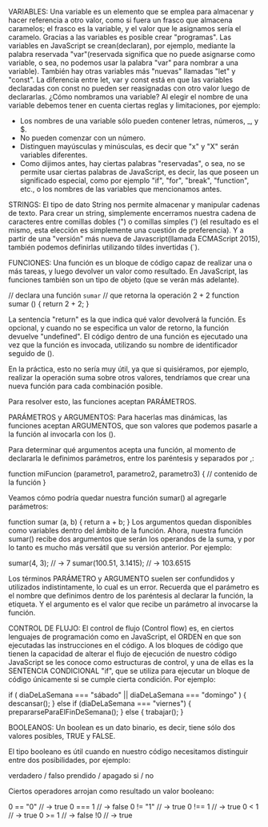 VARIABLES:
Una variable es un elemento que se emplea para almacenar y hacer referencia a otro valor, como si fuera un frasco que almacena caramelos; el frasco es la variable, y el valor que le asignamos sería el caramelo. Gracias a las variables es posible crear "programas".
Las variables en JavaScript se crean(declaran), por ejemplo, mediante la palabra reservada "var"(reservada significa que no puede asignarse como variable, o sea, no podemos usar la palabra "var" para nombrar a una variable).
También hay otras variables más "nuevas" llamadas "let" y "const". La diferencia entre let, var y const está en que las variables declaradas con const no pueden ser reasignadas con otro valor luego de declararlas.
¿Cómo nombramos una variable?
Al elegir el nombre de una variable debemos tener en cuenta ciertas reglas y limitaciones, por ejemplo:
- Los nombres de una variable sólo pueden contener letras, números, _, y $.
- No pueden comenzar con un número.
- Distinguen mayúsculas y minúsculas, es decir que "x" y "X" serán variables diferentes.
- Como dijimos antes, hay ciertas palabras "reservadas", o sea, no se permite usar ciertas palabras de JavaScript, es decir, las que poseen un significado especial, como por ejemplo "if", "for", "break", "function", etc., o los nombres de las variables que mencionamos antes.

STRINGS:
El tipo de dato String nos permite almacenar y manipular cadenas de texto.
Para crear un string, simplemente encerramos nuestra cadena de caracteres entre comillas dobles (") o comillas simples (') (el resultado es el mismo, esta elección es simplemente una cuestión de preferencia). Y a partir de una "versión" más nueva de Javascript(llamada ECMAScript 2015), también podemos definirlas utilizando tildes invertidas (`).

FUNCIONES:
Una función es un bloque de código capaz de realizar una o más tareas, y luego devolver un valor como resultado.
En JavaScript, las funciones también son un tipo de objeto (que se verán más adelante). 

// declara una función `sumar`
// que retorna la operación 2 + 2
function sumar () {
  return 2 + 2;
}

La sentencia "return" es la que indica qué valor devolverá la función. Es opcional, y cuando no se especifica un valor de retorno, la función devuelve "undefined".
El código dentro de una función es ejecutado una vez que la función es invocada, utilizando su nombre de identificador seguido de (). 

En la práctica, esto no sería muy útil, ya que si quisiéramos, por ejemplo, realizar la operación suma sobre otros valores, tendríamos que crear una nueva función para cada combinación posible.

Para resolver esto, las funciones aceptan PARÁMETROS.

PARÁMETROS y ARGUMENTOS:
Para hacerlas mas dinámicas, las funciones aceptan ARGUMENTOS, que son valores que podemos pasarle a la función al invocarla con los ().

Para determinar qué argumentos acepta una función, al momento de declararla le definimos parámetros, entre los paréntesis y separados por ,:

function miFuncion (parametro1, parametro2, parametro3) {
  // contenido de la función
}

Veamos cómo podría quedar nuestra función sumar() al agregarle parámetros:

function sumar (a, b) {
  return a + b;
}
Los argumentos quedan disponibles como variables dentro del ámbito de la función. Ahora, nuestra función sumar() recibe dos argumentos que serán los operandos de la suma, y por lo tanto es mucho más versátil que su versión anterior. Por ejemplo:

sumar(4, 3);            // → 7
sumar(100.51, 3.1415);  // → 103.6515

Los términos PARÁMETRO y ARGUMENTO suelen ser confundidos y utilizados indistintamente, lo cual es un error. Recuerda que el parámetro es el nombre que definimos dentro de los paréntesis al declarar la función, la etiqueta. Y el argumento es el valor que recibe un parámetro al invocarse la función.

CONTROL DE FLUJO:
El control de flujo (Control flow) es, en ciertos lenguajes de programación como en JavaScript, el ORDEN  en que son ejecutadas las instrucciones en el código.
A los bloques de código que tienen la capacidad de alterar el flujo de ejecución de nuestro código JavaScript se les conoce como estructuras de control, y una de ellas es la SENTENCIA CONDICIONAL "if", que se utiliza para ejecutar un bloque de código únicamente si se cumple cierta condición.
Por ejemplo:

if (
  diaDeLaSemana === "sábado"
  || diaDeLaSemana === "domingo"
) {
  descansar();
} else if (diaDeLaSemana === "viernes") {
  prepararseParaElFinDeSemana();
} else {
  trabajar();
}

BOOLEANOS:
Un boolean es un dato binario, es decir, tiene sólo dos valores posibles, TRUE y FALSE.

El tipo booleano es útil cuando en nuestro código necesitamos distinguir entre dos posibilidades, por ejemplo:

verdadero / falso
prendido / apagado
si / no

Ciertos operadores arrojan como resultado un valor booleano:

0 == "0"  // → true
0 === 1   // → false
0 != "1"  // → true
0 !== 1   // → true
0 < 1     // → true
0 >= 1    // → false
!0        // → true
